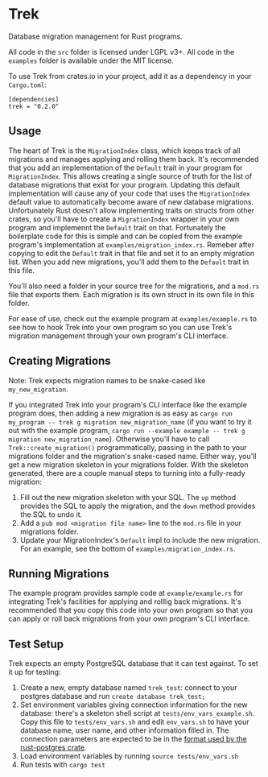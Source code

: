 Trek
==

Database migration management for Rust programs.

All code in the `src` folder is licensed under LGPL v3+.
All code in the `examples` folder is available under the MIT license.


To use Trek from crates.io in your project, add it as a dependency in your
`Cargo.toml`:

```
[dependencies]
trek = "0.2.0"
```

Usage
--

The heart of Trek is the `MigrationIndex` class, which keeps track of all
migrations and manages applying and rolling them back. It's recommended that
you add an implementation of the `Default` trait in your program for
`MigrationIndex`. This allows creating a single source of truth for the list of
database migrations that exist for your program. Updating this default
implementation will cause any of your code that uses the `MigrationIndex`
default value to automatically become aware of new database migrations.
Unfortunately Rust doesn't allow implementing traits on structs from other
crates, so you'll have to create a `MigrationIndex` wrapper in your own program
and implemennt the `Default` trait on that. Fortunately the boilerplate code
for this is simple and can be copied from the example program's implementation
at `examples/migration_index.rs`. Remeber after copying to edit the `Default`
trait in that file and set it to an empty migration list.  When you add new
migrations, you'll add them to the `Default` trait in this file.

You'll also need a folder in your source tree for the migrations, and a
`mod.rs` file that exports them. Each migration is its own struct in its own
file in this folder.

For ease of use, check out the example program at `examples/example.rs` to see
how to hook Trek into your own program so you can use Trek's migration
management through your own program's CLI interface.


Creating Migrations
--

Note: Trek expects migration names to be snake-cased like `my_new_migration`.

If you integrated Trek into your program's CLI interface like the example
program does, then adding a new migration is as easy as `cargo run my_program
-- trek g migration new_migration_name` (if you want to try it out with the
example program, `cargo run --example example -- trek g migration
new_migration_name`). Otherwise you'll have to call `Trek::create_migration()`
programmatically, passing in the path to your migrations folder and the
migration's snake-cased name. Either way, you'll get a new migration skeleton
in your migrations folder. With the skeleton generated, there are a couple
manual steps to turning into a fully-ready migration:

1. Fill out the new migration skeleton with your SQL. The `up` method provides
   the SQL to apply the migration, and the `down` method provides the SQL to
   undo it.
2. Add a `pub mod <migration file name>` line to the `mod.rs` file in your migrations folder.
3. Update your MigrationIndex's `Default` impl to include the new migration.
   For an example, see the bottom of `examples/migration_index.rs`.


Running Migrations
--

The example program provides sample code at `example/example.rs` for
integrating Trek's facilities for applying and rolllig back migrations. It's
recommended that you copy this code into your own program so that you can apply
or roll back migrations from your own program's CLI interface.


Test Setup
--

Trek expects an empty PostgreSQL database that it can test against. To set it up for testing:

1. Create a new, empty database named `trek_test`: connect to your postgres database and run `create database trek_test;`
2. Set environment variables giving connection information for the new database: there's a skeleton shell script at `tests/env_vars_example.sh`. Copy this file to `tests/env_vars.sh` and edit `env_vars.sh` to have your database name, user name, and other information filled in. The connection parameters are expected to be in the [format used by the rust-postgres crate](https://sfackler.github.io/rust-postgres/doc/v0.10.0/postgres/struct.Connection.html#method.connect).
3. Load environment variables by running `source tests/env_vars.sh`
4. Run tests with `cargo test`
